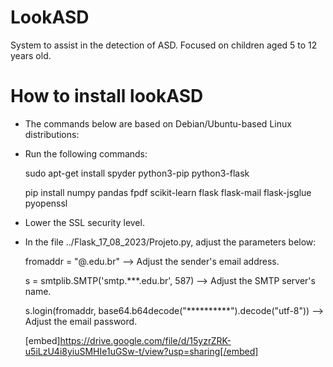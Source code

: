 # LookASD
System to assist in the detection of ASD. Focused on children aged 5 to 12 years old.

# How to install lookASD

* The commands below are based on Debian/Ubuntu-based Linux distributions:

* Run the following commands:

  sudo apt-get install spyder python3-pip python3-flask
  
  pip install numpy pandas fpdf scikit-learn flask flask-mail flask-jsglue pyopenssl

* Lower the SSL security level.

* In the file ../Flask_17_08_2023/Projeto.py, adjust the parameters below:

  fromaddr = "@.edu.br" --> Adjust the sender's email address.
  
  s = smtplib.SMTP('smtp.***.edu.br', 587) --> Adjust the SMTP server's name.
  
  s.login(fromaddr, base64.b64decode("**********").decode("utf-8")) --> Adjust the email password.


  [embed]https://drive.google.com/file/d/15yzrZRK-u5iLzU4i8yiuSMHIe1uGSw-t/view?usp=sharing[/embed]
